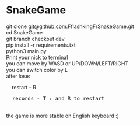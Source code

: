 # SnakeGame

git clone git@github.com:FflashkingF/SnakeGame.git   <br />
cd SnakeGame  <br />
git branch checkout dev   <br />
pip install -r requirements.txt   <br />
python3 main.py   <br />
Print your nick to terminal   <br />
you can move by WASD or UP/DOWN/LEFT/RIGHT    <br />
you can switch color by L <br />
after lose:   <br />
<p>&nbsp;&nbsp;&nbsp;&nbsp;restart - R</p>  
<pre>  records - T : and R to restart</pre>  
<br />
the game is more stable on English keyboard :)
